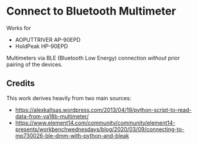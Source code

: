 # Connect to Bluetooth Multimeter

Works for

* AOPUTTRIVER AP-90EPD
* HoldPeak HP-90EPD

Multimeters via BLE (Bluetooth Low Energy) connection *without* prior pairing of the devices.


## Credits

This work derives heavily from two main sources:

* https://alexkaltsas.wordpress.com/2013/04/19/python-script-to-read-data-from-va18b-multimeter/
* https://www.element14.com/community/community/element14-presents/workbenchwednesdays/blog/2020/03/09/connecting-to-mp730026-ble-dmm-with-python-and-bleak


